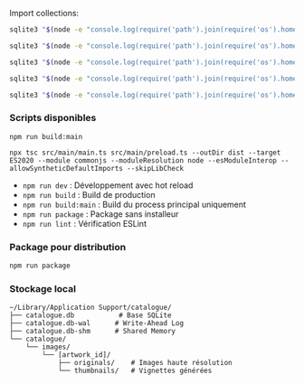 Import collections:
```bash
sqlite3 "$(node -e "console.log(require('path').join(require('os').homedir(), 'Library', 'Application Support', 'catalogue', 'catalogue.db'))")" < seed_collections.sql

sqlite3 "$(node -e "console.log(require('path').join(require('os').homedir(), 'Library', 'Application Support', 'catalogue', 'catalogue.db'))")" < seed_pigments.sql

sqlite3 "$(node -e "console.log(require('path').join(require('os').homedir(), 'Library', 'Application Support', 'catalogue', 'catalogue.db'))")" < seed_papers.sql

sqlite3 "$(node -e "console.log(require('path').join(require('os').homedir(), 'Library', 'Application Support', 'catalogue', 'catalogue.db'))")" < seed_types.sql

sqlite3 "$(node -e "console.log(require('path').join(require('os').homedir(), 'Library', 'Application Support', 'catalogue', 'catalogue.db'))")" < seed_places.sql
```

### Scripts disponibles
```
npm run build:main

npx tsc src/main/main.ts src/main/preload.ts --outDir dist --target ES2020 --module commonjs --moduleResolution node --esModuleInterop --allowSyntheticDefaultImports --skipLibCheck
```

- `npm run dev` : Développement avec hot reload
- `npm run build` : Build de production
- `npm run build:main` : Build du process principal uniquement
- `npm run package` : Package sans installeur
- `npm run lint` : Vérification ESLint


### Package pour distribution
```bash
npm run package
```

### Stockage local
```
~/Library/Application Support/catalogue/
├── catalogue.db           # Base SQLite
├── catalogue.db-wal      # Write-Ahead Log
├── catalogue.db-shm      # Shared Memory
└── catalogue/
    └── images/
        └── [artwork_id]/
            ├── originals/    # Images haute résolution
            └── thumbnails/   # Vignettes générées
```
